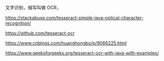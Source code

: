 文字识别，缩写叫做 OCR，

https://stackabuse.com/tesseract-simple-java-optical-character-recognition/

https://github.com/tesseract-ocr

https://www.cnblogs.com/huanghongbo/p/9066225.html

https://www.geeksforgeeks.org/tesseract-ocr-with-java-with-examples/
